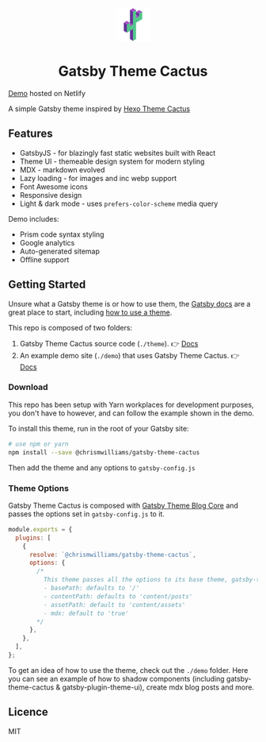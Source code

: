 <p align="center">
  <img alt="Gatsby Theme Cactus logo" src="./demo/content/assets/logo.png" width="70" />
</p>
<h1 align="center">
  Gatsby Theme Cactus
</h1>

[Demo](https://gatsby-theme-cactus.netlify.com/) hosted on Netlify

A simple Gatsby theme inspired by [Hexo Theme Cactus](https://github.com/probberechts/hexo-theme-cactus)

## Features

- GatsbyJS - for blazingly fast static websites built with React
- Theme UI - themeable design system for modern styling
- MDX - markdown evolved
- Lazy loading - for images and inc webp support
- Font Awesome icons
- Responsive design
- Light & dark mode - uses `prefers-color-scheme` media query

Demo includes:

- Prism code syntax styling
- Google analytics
- Auto-generated sitemap
- Offline support

## Getting Started

Unsure what a Gatsby theme is or how to use them, the [Gatsby docs](https://www.gatsbyjs.org/docs/themes/what-are-gatsby-themes/) are a great place to start, including [how to use a theme](https://www.gatsbyjs.org/docs/themes/using-a-gatsby-theme).

This repo is composed of two folders:

1. Gatsby Theme Cactus source code (`./theme`). 👉 [Docs](./theme/README.md)
2. An example demo site (`./demo`) that uses Gatsby Theme Cactus. 👉 [Docs](./demo/README.md)

### Download

This repo has been setup with Yarn workplaces for development purposes, you don't have to however, and can follow the example shown in the demo.

To install this theme, run in the root of your Gatsby site:

```sh
# use npm or yarn
npm install --save @chrismwilliams/gatsby-theme-cactus
```

Then add the theme and any options to `gatsby-config.js`

### Theme Options

Gatsby Theme Cactus is composed with [Gatsby Theme Blog Core](https://github.com/gatsbyjs/gatsby/tree/master/packages/gatsby-theme-blog-core) and passes the options set in `gatsby-config.js` to it.

```js
module.exports = {
  plugins: [
    {
      resolve: `@chrismwilliams/gatsby-theme-cactus`,
      options: {
        /*
          This theme passes all the options to its base theme, gatsby-theme-blog-core
          - basePath: defaults to '/'
          - contentPath: defaults to 'content/posts'
          - assetPath: default to 'content/assets'
          - mdx: default to 'true'
        */
      },
    },
  ],
};
```

To get an idea of how to use the theme, check out the `./demo` folder. Here you can see an example of how to shadow components (including gatsby-theme-cactus & gatsby-plugin-theme-ui), create mdx blog posts and more.

## Licence

MIT
